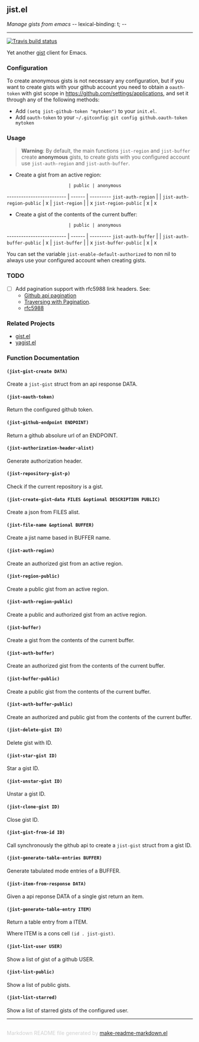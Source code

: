 ## jist.el
*Manage gists from emacs -*- lexical-binding: t; -*-*

---
[![Travis build status](https://travis-ci.org/emacs-pe/jist.el.png?branch=master)](https://travis-ci.org/emacs-pe/jist.el)

Yet another [gist](https://gist.github.com/) client for Emacs.

### Configuration

To create anonymous gists is not necessary any configuration, but if you want
to create gists with your github account you need to obtain a `oauth-token`
with gist scope in https://github.com/settings/applications, and set it
through any of the following methods:

+ Add `(setq jist-github-token "mytoken")` to your `init.el`.
+ Add `oauth-token` to your `~/.gitconfig`: `git config github.oauth-token mytoken`

### Usage

> **Warning**: By default, the main functions `jist-region` and
> `jist-buffer` create **anonymous** gists, to create gists with you configured account use
> `jist-auth-region` and `jist-auth-buffer`.

+ Create a gist from an active region:

                          | public | anonymous
------------------------- | ------ | ---------
`jist-auth-region`        |        |
`jist-auth-region-public` | x      |
`jist-region`             |        | x
`jist-region-public`      | x      | x

+ Create a gist of the contents of the current buffer:

                          | public | anonymous
------------------------- | ------ | ---------
`jist-auth-buffer`        |        |
`jist-auth-buffer-public` | x      |
`jist-buffer`             |        | x
`jist-buffer-public`      | x      | x

You can set the variable `jist-enable-default-authorized` to non nil to
always use your configured account when creating gists.

### TODO

+ [ ] Add pagination support with rfc5988 link headers. See:
  - [Github api pagination](https://developer.github.com/v3/#pagination)
  - [Traversing with Pagination](https://developer.github.com/guides/traversing-with-pagination/).
  - [rfc5988](https://www.rfc-editor.org/rfc/rfc5988.txt)

### Related Projects

+ [gist.el](https://github.com/defunkt/gist.el)
+ [yagist.el](https://github.com/mhayashi1120/yagist.el)

### Function Documentation


#### `(jist-gist-create DATA)`

Create a `jist-gist` struct from an api response DATA.

#### `(jist-oauth-token)`

Return the configured github token.

#### `(jist-github-endpoint ENDPOINT)`

Return a github absolure url of an ENDPOINT.

#### `(jist-authorization-header-alist)`

Generate authorization header.

#### `(jist-repository-gist-p)`

Check if the current repository is a gist.

#### `(jist-create-gist-data FILES &optional DESCRIPTION PUBLIC)`

Create a json from FILES alist.

#### `(jist-file-name &optional BUFFER)`

Create a jist name based in BUFFER name.

#### `(jist-auth-region)`

Create an authorized gist from an active region.

#### `(jist-region-public)`

Create a public gist from an active region.

#### `(jist-auth-region-public)`

Create a public and authorized gist from an active region.

#### `(jist-buffer)`

Create a gist from the contents of the current buffer.

#### `(jist-auth-buffer)`

Create an authorized gist from the contents of the current buffer.

#### `(jist-buffer-public)`

Create a public gist from the contents of the current buffer.

#### `(jist-auth-buffer-public)`

Create an authorized and public gist from the contents of the current buffer.

#### `(jist-delete-gist ID)`

Delete gist with ID.

#### `(jist-star-gist ID)`

Star a gist ID.

#### `(jist-unstar-gist ID)`

Unstar a gist ID.

#### `(jist-clone-gist ID)`

Close gist ID.

#### `(jist-gist-from-id ID)`

Call synchronously the github api to create a `jist-gist` struct from a gist ID.

#### `(jist-generate-table-entries BUFFER)`

Generate tabulated mode entries of a BUFFER.

#### `(jist-item-from-response DATA)`

Given a api reponse DATA of a single gist return an item.

#### `(jist-generate-table-entry ITEM)`

Return a table entry from a ITEM.

Where ITEM is a cons cell `(id . jist-gist)`.

#### `(jist-list-user USER)`

Show a list of gist of a github USER.

#### `(jist-list-public)`

Show a list of public gists.

#### `(jist-list-starred)`

Show a list of starred gists of the configured user.

-----
<div style="padding-top:15px;color: #d0d0d0;">
Markdown README file generated by
<a href="https://github.com/mgalgs/make-readme-markdown">make-readme-markdown.el</a>
</div>
